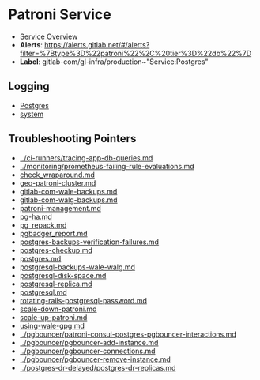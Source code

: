 <!-- MARKER: do not edit this section directly. Edit services/service-catalog.yml then run scripts/generate-docs -->
#  Patroni Service
* [Service Overview](https://dashboards.gitlab.net/d/patroni-main/patroni-overview)
* **Alerts**: https://alerts.gitlab.net/#/alerts?filter=%7Btype%3D%22patroni%22%2C%20tier%3D%22db%22%7D
* **Label**: gitlab-com/gl-infra/production~"Service:Postgres"

## Logging

* [Postgres](https://log.gprd.gitlab.net/goto/d0f8993486c9007a69d85e3a08f1ea7c)
* [system](https://log.gprd.gitlab.net/goto/3669d551a595a3a5cf1e9318b74e6c22)

## Troubleshooting Pointers

* [../ci-runners/tracing-app-db-queries.md](../ci-runners/tracing-app-db-queries.md)
* [../monitoring/prometheus-failing-rule-evaluations.md](../monitoring/prometheus-failing-rule-evaluations.md)
* [check_wraparound.md](check_wraparound.md)
* [geo-patroni-cluster.md](geo-patroni-cluster.md)
* [gitlab-com-wale-backups.md](gitlab-com-wale-backups.md)
* [gitlab-com-walg-backups.md](gitlab-com-walg-backups.md)
* [patroni-management.md](patroni-management.md)
* [pg-ha.md](pg-ha.md)
* [pg_repack.md](pg_repack.md)
* [pgbadger_report.md](pgbadger_report.md)
* [postgres-backups-verification-failures.md](postgres-backups-verification-failures.md)
* [postgres-checkup.md](postgres-checkup.md)
* [postgres.md](postgres.md)
* [postgresql-backups-wale-walg.md](postgresql-backups-wale-walg.md)
* [postgresql-disk-space.md](postgresql-disk-space.md)
* [postgresql-replica.md](postgresql-replica.md)
* [postgresql.md](postgresql.md)
* [rotating-rails-postgresql-password.md](rotating-rails-postgresql-password.md)
* [scale-down-patroni.md](scale-down-patroni.md)
* [scale-up-patroni.md](scale-up-patroni.md)
* [using-wale-gpg.md](using-wale-gpg.md)
* [../pgbouncer/patroni-consul-postgres-pgbouncer-interactions.md](../pgbouncer/patroni-consul-postgres-pgbouncer-interactions.md)
* [../pgbouncer/pgbouncer-add-instance.md](../pgbouncer/pgbouncer-add-instance.md)
* [../pgbouncer/pgbouncer-connections.md](../pgbouncer/pgbouncer-connections.md)
* [../pgbouncer/pgbouncer-remove-instance.md](../pgbouncer/pgbouncer-remove-instance.md)
* [../postgres-dr-delayed/postgres-dr-replicas.md](../postgres-dr-delayed/postgres-dr-replicas.md)
<!-- END_MARKER -->
